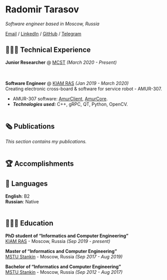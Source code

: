 # Radomir Tarasov

_Software engineer based in Moscow, Russia_ <br>

[Email](mailto:radtarasov@gmail.com) / [LinkedIn](https://www.linkedin.com/in/radtarasov/) / [GitHub](https://github.com/ARDev1161/) / [Telegram](https://t.me/su_tuxracer)

## 👩🏼‍💻 Technical Experience

**Junior Researcher** @ [MCST](https://mcst.ru/) _(March 2020 - Present)_ <br>
<br><br>

**Software Engineer** @ [KIAM RAS](https://keldysh.ru/) _(Jan 2019 - March 2020)_ <br>
Creating electronic cross-board & software for service robot - AMUR-307.
  - AMUR-307 software: [AmurClient](https://github.com/ARDev1161/AmurClient), [AmurCore](https://github.com/ARDev1161/AmurCore).
  - **_Technologies used:_** C++, gRPC, QT, Python, OpenCV.
<br><br>
    
## 🗞 Publications

_This section contains my publications._
<br><br>

  
## 🏆 Accomplishments


## 💬 Languages

**English**: B2 <br>
**Russian**: Native
<br><br>

## 👩🏼‍🎓 Education

**PhD student of “Informatics and Computer Engineering”**<br>
[KIAM RAS](https://keldysh.ru/) - Moscow, Russia _(Sep 2019 - present)_ <br>

**Master of “Informatics and Computer Engineering”**<br>
[MSTU Stankin](https://stankin.ru/) - Moscow, Russia _(Sep 2017 - Aug 2019)_ <br>

**Bachelor of “Informatics and Computer Engineering”**<br>
[MSTU Stankin](https://stankin.ru/) - Moscow, Russia _(Sep 2012 - Aug 2017)_ <br>
